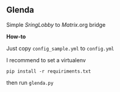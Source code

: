 **Glenda**
-
Simple _SringLobby_ to _Matrix_.org bridge


**How-to**

Just copy `config_sample.yml` to `config.yml`

I recommend to set a virtualenv

`pip install -r requiriments.txt`

then run `glenda.py`